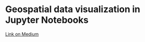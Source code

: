 # Geospatial data visualization in Jupyter Notebooks

[Link on Medium](https://medium.com/@bartomolina/geospatial-data-visualization-in-jupyter-notebooks-ffa79e4ba7f8?source=friends_link&sk=c668c72b736cfe1c2239dcc3c4fde942)